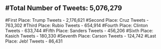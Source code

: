 #Total Number of Tweets: 5,076,279 
---
#First Place: Trump Tweets - 2,176,621
#Second Place: Cruz Tweets - 763,302
#Third Place: Rubio Tweets - 654,914
#Fourth Place: Clinton Tweets - 633,744
#Fifth Place: Sanders Tweets - 456,206
#Sixth Place: Kasich Tweets - 180,330
#Seventh Place: Carson Tweets - 124,742
#Last Place: Jeb! Tweets - 86,431
